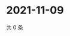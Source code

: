 # 2021-11-09

共 0 条

<!-- BEGIN WEIBO -->
<!-- 最后更新时间 Tue Nov 09 2021 17:14:13 GMT+0800 (China Standard Time) -->

<!-- END WEIBO -->
